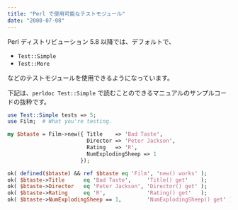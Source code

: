 ```yaml
---
title: "Perl で使用可能なテストモジュール"
date: "2008-07-08"
---
```


Perl ディストリビューション 5.8 以降では、デフォルトで、

- `Test::Simple`
- `Test::More`

などのテストモジュールを使用できるようになっています。

下記は、`perldoc Test::Simple` で読むことのできるマニュアルのサンプルコードの抜粋です。

~~~ perl
use Test::Simple tests => 5;
use Film;  # What you're testing.

my $btaste = Film->new({ Title    => 'Bad Taste',
                         Director => 'Peter Jackson',
                         Rating   => 'R',
                         NumExplodingSheep => 1
                       });

ok( defined($btaste) && ref $btaste eq 'Film', 'new() works' );
ok( $btaste->Title      eq 'Bad Taste',     'Title() get'    );
ok( $btaste->Director   eq 'Peter Jackson', 'Director() get' );
ok( $btaste->Rating     eq 'R',             'Rating() get'   );
ok( $btaste->NumExplodingSheep == 1,        'NumExplodingSheep() get' );
~~~

